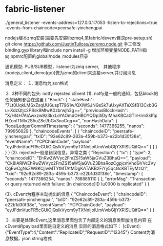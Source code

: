 # fabric-listener

./general_listener -events-address=127.0.0.1:7053 -listen-to-rejections=true -events-from-chaincode=peersafe-yinchengpai

nodejs版本zmq安装(需要先安装libzmq4,见fabric/devenv目录pre-setup.sh)
git clone https://github.com/JustinTulloss/zeromq.node.git
手工修改binding.gyp library和include
npm install -g
增加环境变量NODE_PATH指向.npmrc配置的global/node_modules目录

通讯模型:
PUB/SUB模型，listener为zmq server,　其他程序(nodejs,client_demo(go))做为zmq的client来连接server,并订阅消息

消息定义：
１. 消息均为json格式

２. 3种不同的包头: notfy rejected cEvent
(1). notfy是一般的通知，包括block的任何通知都会在这里 
{
    "Block": {
        "stateHash": "7Lt0UqkLMSxZsqUU6uspT7961w/QXlWSJNGsSk7uUxyAXTeXSfB13Cxb3Gu+XdzQtjc2P8sk9MlwK0zbrwjh3g==",
        "previousBlockHash": "X/HI4H7AtAwxzw9z3kxLoYAOmdOHBOYQDp3iDyIMhaKBCaGTIrHrmSkIfipHZonITMIx2S5uZ8cl/bGx3ooCqg==",
        "nonHashData": {
            "localLedgerCommitTimestamp": {
                "seconds": 1477366255,
                "nanos": 799956629
            },
            "chaincodeEvents": [
                {
                    "chaincodeID": "peersafe-yinchengpai",
                    "txID": "92e62c89-283a-459b-b373-e22b1d30f38e",
                    "eventName": "YCPChainCode",
                    "payload": "eyJFdmVudFR5cGUiOjQsIkVycm9yTXNnIjoiUmVwbGljYXRlSUQifQ=="
                }
            ]
        }
    }
}
(2). rejected一般是错误信息，异常之类
{
    "Rejection": {
        "tx": {
            "type": 2,
            "chaincodeID": "EhRwZWVyc2FmZS15aW5jaGVuZ3BhaQ==",
            "payload": "Ck8IARIWEhRwZWVyc2FmZS15aW5jaGVuZ3BhaRozCgpjcmVhdGVVc2VyCgEwCgNsZW8KCjIwMTYtMTAtMDgKATAKB2FiYy5qcGcKBTEyMzQ1",
            "txid": "92e62c89-283a-459b-b373-e22b1d30f38e",
            "timestamp": {
                "seconds": 1477366254,
                "nanos": 788885110
            }
        },
        "errorMsg": "Transaction or query returned with failure: [In chaincode]ID \u0000 is replicated"
    }
}

(3). cEvent为程序主动抛出的信息
{
    "ChaincodeEvent": {
        "chaincodeID": "peersafe-yinchengpai",
        "txID": "92e62c89-283a-459b-b373-e22b1d30f38e",
        "eventName": "YCPChainCode",
        "payload": "eyJFdmVudFR5cGUiOjQsIkVycm9yTXNnIjoiUmVwbGljYXRlSUQifQ=="
    }
}

３. 主要是处理cEvent,这里消息里面包含了内部定义的消息类型加消息内容 
	在cEvent的payload里面是自定义的消息
	实际的消息格式如下：
	[cEvent]:{"EventType":4,"Content":"ReplicateID","RequestID":"12345"}
	Content为消息数据，json string格式

